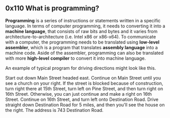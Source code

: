 ## 0x110 What is programming?

**Programming** is a series of instructions or statements written in a specific language. In terms of computer programming, it needs to converting it into a **machine language**, that consists of raw bits and bytes and it varies from architecture-to-architecture (i.e. Intel x86 or x86-x64). To communicate with a computer, the programming needs to be translated using **low-level** **assembler**, which is a program that translates **assembly language** into a machine code. Aside of the assembler, programming can also be translated with more **high-level** **compiler** to convert it into machine language.

An example of typical program for driving directions might look like this.

<aside>

Start out down Main Street headed east. Continue on Main Street until you see a church on your right. If the street is blocked because of construction, turn right there at 15th Street, turn left on Pine Street, and then turn right on 16th Street. Otherwise, you can just continue and make a right on 16th Street. Continue on 16th Street, and turn left onto Destination Road. Drive straight down Destination Road for 5 miles, and then you'll see the house on the right. The address is 743 Destination Road.

</aside>